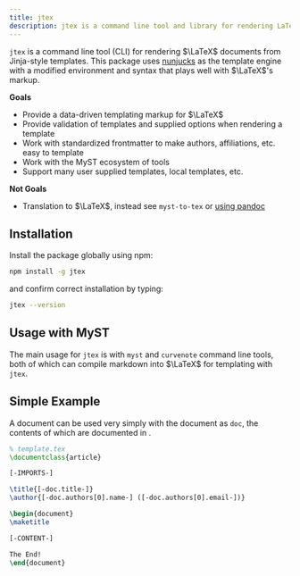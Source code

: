 ```yaml
---
title: jtex
description: jtex is a command line tool and library for rendering LaTeX documents from Jinja-style templates.
---
```


`jtex` is a command line tool (CLI) for rendering $\LaTeX$ documents from Jinja-style templates. This package uses [nunjucks](https://mozilla.github.io/nunjucks/) as the template engine with a modified environment and syntax that plays well with $\LaTeX$'s markup.

**Goals**

- Provide a data-driven templating markup for $\LaTeX$
- Provide validation of templates and supplied options when rendering a template
- Work with standardized frontmatter to make authors, affiliations, etc. easy to template
- Work with the MyST ecosystem of tools
- Support many user supplied templates, local templates, etc.

**Not Goals**

- Translation to $\LaTeX$, instead see `myst-to-tex` or [using pandoc](pandoc-comparison.md)

## Installation

Install the package globally using npm:

```bash
npm install -g jtex
```

and confirm correct installation by typing:

```bash
jtex --version
```

## Usage with MyST

The main usage for `jtex` is with `myst` and `curvenote` command line tools,
both of which can compile markdown into $\LaTeX$ for templating with `jtex`.

## Simple Example

A document can be used very simply with the document as `doc`, the contents of which are
documented in [](document.md).

```latex
% template.tex
\documentclass{article}

[-IMPORTS-]

\title{[-doc.title-]}
\author{[-doc.authors[0].name-] ([-doc.authors[0].email-])}

\begin{document}
\maketitle

[-CONTENT-]

The End!
\end{document}
```
